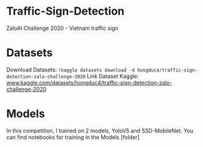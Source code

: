 # Traffic-Sign-Detection
ZaloAI Challenge 2020 - Vietnam traffic sign


# Datasets
Download Datasets: ```!kaggle datasets download -d hongduc4/traffic-sign-detection-zalo-challenge-2020```
Link Dataset Kaggle: www.kaggle.com/datasets/hongduc4/traffic-sign-detection-zalo-challenge-2020

# Models
In this competition, I trained on 2 models, YoloV5 and SSD-MobileNet. You can find notebooks for training in the Models [folder]
